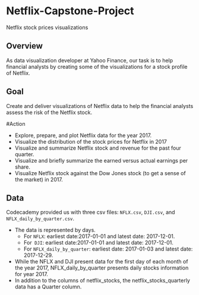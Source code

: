 # Netflix-Capstone-Project
Netflix stock prices visualizations

## Overview

As data visualization developer at Yahoo Finance, our task is to help financial analysts by creating some of the visualizations for a stock profile of Netflix.

## Goal

Create and deliver visualizations of  Netflix data to help the financial analysts assess the risk of the Netflix stock.

#Action

- Explore, prepare, and plot Netflix data for the year 2017. 
- Visualize the distribution of the stock prices for Netflix in 2017
- Visualize and summarize Netflix stock and revenue for the past four quarter.
- Visualize and briefly summarize the earned versus actual earnings per share.
- Visualize Netflix stock against the Dow Jones stock (to get a sense of the market) in 2017.

## Data

Codecademy provided us with three csv files: `NFLX.csv`, `DJI.csv`, and `NFLX_daily_by_quarter.csv`.
- The data is represented by days.
  - For `NFLX`: earliest date:2017-01-01 and latest date: 2017-12-01.
  - For` DJI`: earliest date:2017-01-01 and latest date: 2017-12-01.
  - For `NFLX_daily_by_quarter`: earliest date: 2017-01-03 and latest date: 2017-12-29. 
- While the NFLX and DJI present data for the first day of each month of the year 2017, NFLX_daily_by_quarter presents daily stocks information for year 2017.
- In addition to the columns of netflix_stocks, the netflix_stocks_quarterly data has a Quarter column.


